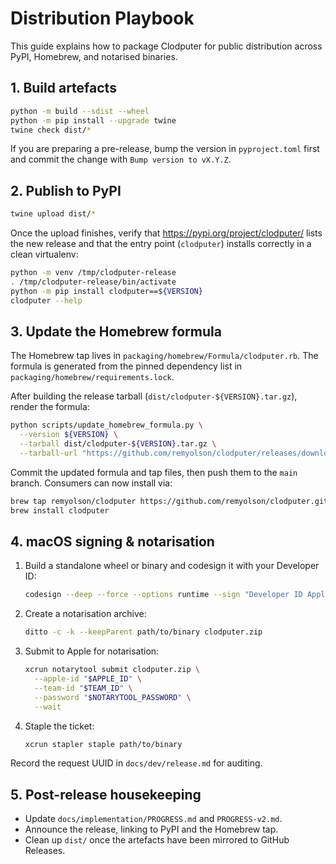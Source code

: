 # Distribution Playbook

This guide explains how to package Clodputer for public distribution across
PyPI, Homebrew, and notarised binaries.

## 1. Build artefacts

```bash
python -m build --sdist --wheel
python -m pip install --upgrade twine
twine check dist/*
```

If you are preparing a pre-release, bump the version in `pyproject.toml` first
and commit the change with `Bump version to vX.Y.Z`.

## 2. Publish to PyPI

```bash
twine upload dist/*
```

Once the upload finishes, verify that
<https://pypi.org/project/clodputer/> lists the new release and that the entry
point (`clodputer`) installs correctly in a clean virtualenv:

```bash
python -m venv /tmp/clodputer-release
. /tmp/clodputer-release/bin/activate
python -m pip install clodputer==${VERSION}
clodputer --help
```

## 3. Update the Homebrew formula

The Homebrew tap lives in `packaging/homebrew/Formula/clodputer.rb`. The formula
is generated from the pinned dependency list in
`packaging/homebrew/requirements.lock`.

After building the release tarball (`dist/clodputer-${VERSION}.tar.gz`), render
the formula:

```bash
python scripts/update_homebrew_formula.py \
  --version ${VERSION} \
  --tarball dist/clodputer-${VERSION}.tar.gz \
  --tarball-url "https://github.com/remyolson/clodputer/releases/download/v${VERSION}/clodputer-${VERSION}.tar.gz"
```

Commit the updated formula and tap files, then push them to the `main` branch.
Consumers can now install via:

```bash
brew tap remyolson/clodputer https://github.com/remyolson/clodputer.git
brew install clodputer
```

## 4. macOS signing & notarisation

1. Build a standalone wheel or binary and codesign it with your Developer ID:
   ```bash
   codesign --deep --force --options runtime --sign "Developer ID Application: Jane Doe (ABCDE12345)" path/to/binary
   ```
2. Create a notarisation archive:
   ```bash
   ditto -c -k --keepParent path/to/binary clodputer.zip
   ```
3. Submit to Apple for notarisation:
   ```bash
   xcrun notarytool submit clodputer.zip \
     --apple-id "$APPLE_ID" \
     --team-id "$TEAM_ID" \
     --password "$NOTARYTOOL_PASSWORD" \
     --wait
   ```
4. Staple the ticket:
   ```bash
   xcrun stapler staple path/to/binary
   ```

Record the request UUID in `docs/dev/release.md` for auditing.

## 5. Post-release housekeeping

- Update `docs/implementation/PROGRESS.md` and `PROGRESS-v2.md`.
- Announce the release, linking to PyPI and the Homebrew tap.
- Clean up `dist/` once the artefacts have been mirrored to GitHub Releases.
